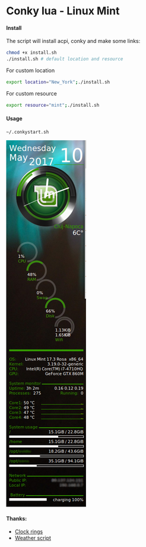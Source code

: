 # Conky lua - Linux Mint

#### Install
The script will install acpi, conky and make some links: 
```bash
chmod +x install.sh
./install.sh # default location and resource
```
For custom location
```bash
export location="New_York";./install.sh
```
For custom resource
```bash
export resource="mint";./install.sh
```

#### Usage
```bash
~/.conkystart.sh
```

![Sample result](https://raw.githubusercontent.com/yohlulz/conky-mint/master/sample.png)


#### Thanks:
* [Clock rings](https://www.gnome-look.org/p/1115225/)
* [Weather script](https://forum.manjaro.org/t/setting-weather-in-conky/9195/4#post_4)
